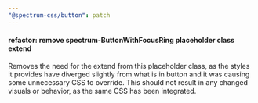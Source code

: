 ```yaml
---
"@spectrum-css/button": patch
---
```


#### refactor: remove spectrum-ButtonWithFocusRing placeholder class extend

Removes the need for the extend from this placeholder class, as the styles it provides have diverged slightly from what is in button and it was causing some unnecessary CSS to override.
This should not result in any changed visuals or behavior, as the same CSS has been integrated.